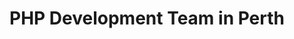 ---
title: PHP Development Team in Perth
permalink: /landings/php-developer-perth
technology: PHP
location: Perth
---
